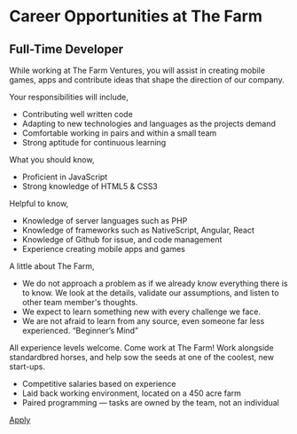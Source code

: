 # Career Opportunities at The Farm

## Full-Time Developer

While working at The Farm Ventures, you will assist in creating mobile games, apps and contribute ideas that shape the direction of our company.

Your responsibilities will include,

- Contributing well written code 
- Adapting to new technologies and languages as the projects demand
- Comfortable working in pairs and within a small team
- Strong aptitude for continuous learning 

What you should know,

- Proficient in JavaScript
- Strong knowledge of HTML5 & CSS3

Helpful to know,

- Knowledge of server languages such as PHP
- Knowledge of frameworks such as NativeScript, Angular, React
- Knowledge of Github for issue, and code management 
- Experience creating mobile apps and games

A little about The Farm,

- We do not approach a problem as if we already know everything there is to know. We look at the details, validate our assumptions, and listen to other team member's thoughts.
- We expect to learn something new with every challenge we face.
- We are not afraid to learn from any source, even someone far less experienced. “Beginner’s Mind”

All experience levels welcome. Come work at The Farm! Work alongside standardbred horses, and help sow the seeds at one of the coolest, new start-ups.

- Competitive salaries based on experience
- Laid back working environment, located on a 450 acre farm
- Paired programming — tasks are owned by the team, not an individual

[Apply](https://github.com/TheFarmsBarn/Jobs/issues/new?title=HireMe&body=Why)
